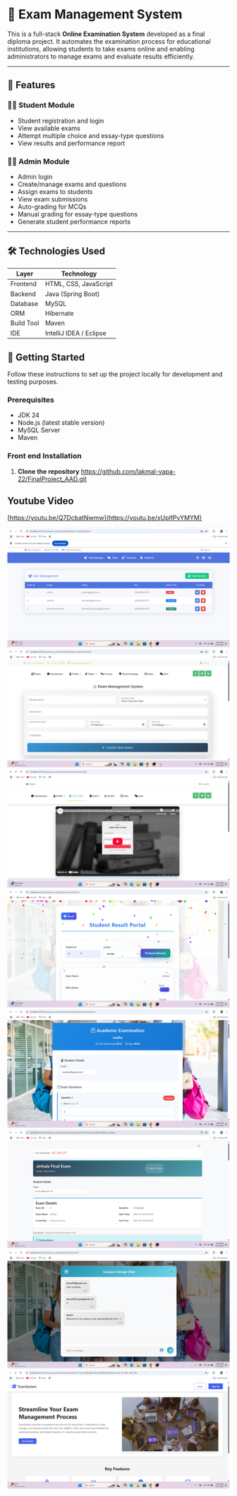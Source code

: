 # 📝 Exam Management System

This is a full-stack **Online Examination System** developed as a final diploma project. It automates the examination process for educational institutions, allowing students to take exams online and enabling administrators to manage exams and evaluate results efficiently.

---

## 📌 Features

### 👨‍🎓 Student Module
- Student registration and login
- View available exams
- Attempt multiple choice and essay-type questions
- View results and performance report

### 🧑‍🏫 Admin Module
- Admin login
- Create/manage exams and questions
- Assign exams to students
- View exam submissions
- Auto-grading for MCQs
- Manual grading for essay-type questions
- Generate student performance reports

---

## 🛠️ Technologies Used

| Layer        | Technology                 |
|--------------|-----------------------------|
| Frontend     | HTML, CSS, JavaScript       |
| Backend      | Java (Spring Boot)          |
| Database     | MySQL                       |
| ORM          | Hibernate                   |
| Build Tool   | Maven                       |
| IDE          | IntelliJ IDEA / Eclipse     |























## 🚀 Getting Started

Follow these instructions to set up the project locally for development and testing purposes.

### Prerequisites

- JDK 24
- Node.js (latest stable version)
- MySQL Server
- Maven

### Front end Installation

1. **Clone the repository**
  https://github.com/lakmal-yapa-22/FinalProject_AAD.git


## Youtube Video
[https://youtu.be/Q7DcbatNwmw](https://youtu.be/xUplfPvYMYM)

![image alt](https://github.com/lakmal-yapa-22/FinalProject_AAD/blob/188a65f8f4e9e8ed5150b5ce44c910b95225d5cd/Screenshot%202025-04-23%20100210.png)
![image alt](https://github.com/lakmal-yapa-22/FinalProject_AAD/blob/730031e1355117ca3b42c7a805183c646ffcad5a/Screenshot%202025-04-23%20100438.png)
![image alt](https://github.com/lakmal-yapa-22/FinalProject_AAD/blob/aa545abe7bf1687e2e70f7dbebf5e852e5587cb7/Screenshot%202025-04-23%20100342.png)
![image alt](https://github.com/lakmal-yapa-22/FinalProject_AAD/blob/022f49441d4df0adb8667461ffe4f5de3b82d1ba/Screenshot%202025-04-23%20100559.png)
![image alt](https://github.com/lakmal-yapa-22/FinalProject_AAD/blob/f02632b8eacc504074c035316fefe62b3f0bcdc7/Screenshot%202025-04-23%20100643.png)
![image alt](https://github.com/lakmal-yapa-22/FinalProject_AAD/blob/b7811a7023457c7e5a4f9df02e36d6d01fc95307/Screenshot%202025-04-23%20100829.png)
![image alt](https://github.com/lakmal-yapa-22/FinalProject_AAD/blob/ec0d635621c258cb04a5c385be782fe06798329a/Screenshot%202025-04-23%20100937.png)
![image alt](https://github.com/lakmal-yapa-22/FinalProject_AAD/blob/020651fa601cff77f2b9f1ebd9f9ca695d5883c3/Screenshot%202025-04-23%20101059.png)

